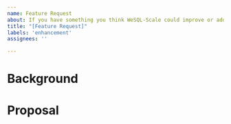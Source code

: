 ```yaml
---
name: Feature Request
about: If you have something you think WeSQL-Scale could improve or add support for.
title: "[Feature Request]"
labels: 'enhancement'
assignees: ''

---
```


# Background
<!-- A clear and concise description of what the problem is -->

# Proposal
<!-- A clear and concise description of what you want to happen. -->
